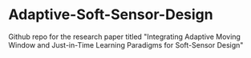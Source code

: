 # Adaptive-Soft-Sensor-Design
Github repo for the research paper titled "Integrating Adaptive Moving Window and Just-in-Time Learning Paradigms for Soft-Sensor Design"
